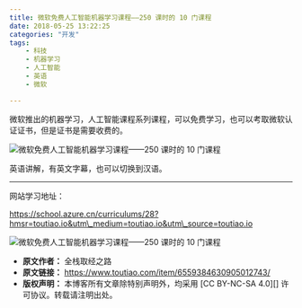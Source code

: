 ```yaml
---
title: 微软免费人工智能机器学习课程——250 课时的 10 门课程
date: 2018-05-25 13:22:25
categories: "开发"
tags:
	- 科技
	- 机器学习
	- 人工智能
	- 英语
	- 微软

---
```


微软推出的机器学习，人工智能课程系列课程，可以免费学习，也可以考取微软认证证书，但是证书是需要收费的。

![微软免费人工智能机器学习课程——250 课时的 10 门课程][250 _ 10]

英语讲解，有英文字幕，也可以切换到汉语。

--------------------

网站学习地址：

https://school.azure.cn/curriculums/28?hmsr=toutiao.io&utm\_medium=toutiao.io&utm\_source=toutiao.io

![微软免费人工智能机器学习课程——250 课时的 10 门课程][250 _ 10 1]


[250 _ 10]: /pro/os/crawler/MJZY-EF3M-EJJ2.jpg
[250 _ 10 1]: /pro/os/crawler/IAU2-QQ73-ERMF.jpg
 *  **原文作者：** 全栈取经之路
 *  **原文链接：** https://www.toutiao.com/item/6559384630905012743/
 *  **版权声明：** 本博客所有文章除特别声明外，均采用 [CC BY-NC-SA 4.0][] 许可协议。转载请注明出处。